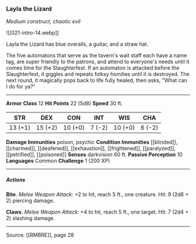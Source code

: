 ### Layla the Lizard
_Medium construct, chaotic evil_

![[021-intro-14.webp]]

Layla the Lizard has blue overalls, a guitar, and a straw hat.

The five automatons that serve as the tavern's wait staff each have a name tag, are super friendly to the patrons, and attend to everyone's needs until it comes time for the Slaughterfest. If an automaton is attacked before the Slaughterfest, it giggles and repeats folksy homilies until it is destroyed. The next round, it magically pops back to life fully healed, then asks, "What can I do for ya?"





---

**Armor Class** 12
**Hit Points** 22 (5d8)
**Speed** 30 ft.

| STR     | DEX     | CON     | INT     | WIS     | CHA     |
|---------|---------|---------|---------|---------|---------|
| 13 (+1) | 15 (+2) | 10 (+0) | 7 (-2) | 10 (+0) | 6 (-2) |

**Damage Immunities** poison, psychic
**Condition Immunities** [[blinded]], [[charmed]], [[deafened]], [[exhaustion]], [[frightened]], [[paralyzed]], [[petrified]], [[poisoned]]
**Senses** darkvision 60 ft.
**Passive Perception** 10
**Languages** Common
**Challenge** 1 (200 XP)

---

##### Actions
**Bite**. _Melee Weapon Attack:_ +2 to hit, reach 5 ft., one creature. Hit: 9 (2d6 + 2) piercing damage.

**Claws**. _Melee Weapon Attack:_ +4 to hit, reach 5 ft., one target. Hit: 7 (2d4 + 2) slashing damage.


---

Source: [[RMBRE]], page 28